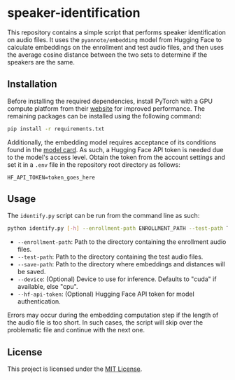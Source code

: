 # speaker-identification
This repository contains a simple script that performs speaker identification on audio files. It uses the `pyannote/embedding` model from Hugging Face to calculate embeddings on the enrollment and test audio files, and then uses the average cosine distance between the two sets to determine if the speakers are the same.

## Installation
Before installing the required dependencies, install PyTorch with a GPU compute platform from their [website](https://pytorch.org/get-started/locally) for improved performance. The remaining packages can be installed using the following command:
```bash
pip install -r requirements.txt
```
Additionally, the embedding model requires acceptance of its conditions found in the [model card](https://huggingface.co/pyannote/embedding). As such, a Hugging Face API token is needed due to the model's access level. Obtain the token from the account settings and set it in a `.env` file in the repository root directory as follows:
```env
HF_API_TOKEN=token_goes_here
```

## Usage
The `identify.py` script can be run from the command line as such:
```bash
python identify.py [-h] --enrollment-path ENROLLMENT_PATH --test-path TEST_PATH --save-path SAVE_PATH [--device DEVICE] [--hf-api-token HF_API_TOKEN]
```
- `--enrollment-path`: Path to the directory containing the enrollment audio files.
- `--test-path`: Path to the directory containing the test audio files.
- `--save-path`: Path to the directory where embeddings and distances will be saved.
- `--device`: (Optional) Device to use for inference. Defaults to "cuda" if available, else "cpu".
- `--hf-api-token`: (Optional) Hugging Face API token for model authentication.

Errors may occur during the embedding computation step if the length of the audio file is too short. In such cases, the script will skip over the problematic file and continue with the next one.

## License
This project is licensed under the [MIT License](LICENSE).
